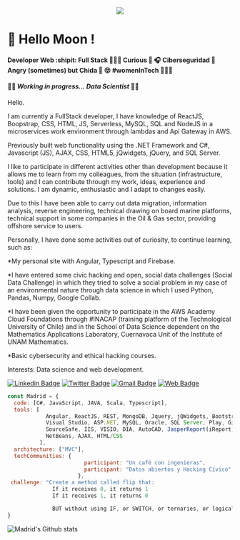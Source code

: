 <p align="center">
  <img src="https://user-images.githubusercontent.com/68882204/89865043-9ae9f500-db72-11ea-8706-4c3af4f3af95.jpg">
</p>

# 👋 Hello Moon !  

#### Developer Web :shipit: Full Stack 👩🏻‍🔧   Curious :eyes: :headphones:  Ciberseguridad 📇   Angry (sometimes) but Chida :poop: :stuck_out_tongue_closed_eyes: #womenInTech 👩🏻‍🎓

#### :wrench::hammer: **_Working in progress... Data Scientist_** :woman_factory_worker:

Hello.

I am currently a FullStack developer, I have knowledge of ReactJS, Boopstrap, CSS, HTML, JS, Serverless, MySQL, SQL and NodeJS in a microservices work environment through lambdas and Api Gateway in AWS.

Previously built web functionality using the .NET Framework and C#, Javascript (JS), AJAX, CSS, HTML5, jQwidgets, jQuery, and SQL Server.

I like to participate in different activities other than development because it allows me to learn from my colleagues, from the situation (infrastructure, tools) and I can contribute through my work, ideas, experience and solutions. I am dynamic, enthusiastic and I adapt to changes easily.

Due to this I have been able to carry out data migration, information analysis, reverse engineering, technical drawing on board marine platforms, technical support in some companies in the Oil & Gas sector, providing offshore service to users.

Personally, I have done some activities out of curiosity, to continue learning, such as:

 *My personal site with Angular, Typescript and Firebase.

 *I have entered some civic hacking and open, social data challenges (Social Data Challenge) in which they tried to solve a social problem in my case of an environmental nature through data science in which I used Python, Pandas, Numpy, Google Collab.

 *I have been given the opportunity to participate in the AWS Academy Cloud Foundations through #INACAP (training platform of the Technological University of Chile) and in the School of Data Science dependent on the Mathematics Applications Laboratory, Cuernavaca Unit of the Institute of UNAM Mathematics.

 *Basic cybersecurity and ethical hacking courses.

Interests:
 Data science and web development.

[![Linkedin Badge](https://img.shields.io/badge/-MGutierrezH-blue?style=flat&logo=Linkedin&logoColor=white&link=https://www.linkedin.com/in/mgutierrezh)](https://www.linkedin.com/in/mgutierrezh)
[![Twitter Badge](https://img.shields.io/badge/-@M__Lobita-1ca0f1?style=flat&labelColor=1ca0f1&logo=twitter&logoColor=white&link=https://twitter.com/M_Lobita)](https://twitter.com/M_Lobita)
[![Gmail Badge](https://img.shields.io/badge/-MGutierrezH-c14438?style=flat&logo=Gmail&logoColor=white&link=mailto:isc.mgutierrezh@gmail.com)](mailto:isc.mgutierrezh@gmail.com)
[![Web Badge](https://img.shields.io/badge/-Sitio--Web--Personal-blueviolet?style=flat&logoColor=white&link=https://ing-madrid.web.app/)](https://ing-madrid.web.app/)

```javascript
const Madrid = {
  code: [C#, JavaScript, JAVA, Scala, Typescript],
  tools: [
            Angular, ReactJS, REST, MongoDB, Jquery, jQWidgets, Bootstrap, 
            Visual Studio, ASP.NET, MySQL, Oracle, SQL Server, Play, GitHub, SourceTree, 
            SourceSafe, IIS, VISIO, DIA, AutoCAD, JasperReport(iReport), Eclipse, 
            NetBeans, AJAX, HTML/CSS
          ],
  architecture: ["MVC"],
  techCommunities: {
                        participant: "Un café con ingenieras",
                        participant: "Datos abiertos y Hacking Cívico"
                      },
 challenge: "Create a method called flip that:
              If it receives 0, it returns 1
              If it receives 1, it returns 0

              BUT without using IF, or SWITCH, or ternaries, or logical operators, or bitwise. "
}
```

![Madrid's Github stats](https://github-readme-stats.vercel.app/api?username=MadriD2ev&show_icons=true&theme=tokyonight)

<!--
**MadriD2ev/MadriD2ev** is a ✨ _special_ ✨ repository because its `README.md` (this file) appears on your GitHub profile.

Here are some ideas to get you started:

- 🔭 I’m currently working on ...
- 🌱 I’m currently learning ...
- 👯 I’m looking to collaborate on ...
- 🤔 I’m looking for help with ...
- 💬 Ask me about ...
- 📫 How to reach me: ...
- 😄 Pronouns: ...
- ⚡ Fun fact: ...
-->
